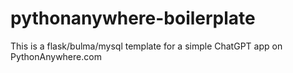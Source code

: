 # pythonanywhere-boilerplate
This is a flask/bulma/mysql template for a simple ChatGPT app on PythonAnywhere.com
